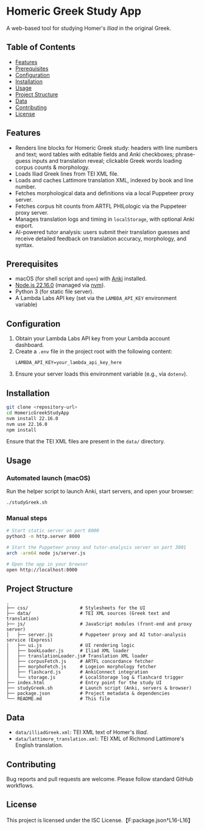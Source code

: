 # Homeric Greek Study App

A web-based tool for studying Homer's *Iliad* in the original Greek.

## Table of Contents
- [Features](#features)
- [Prerequisites](#prerequisites)
- [Configuration](#configuration)
- [Installation](#installation)
- [Usage](#usage)
- [Project Structure](#project-structure)
- [Data](#data)
- [Contributing](#contributing)
- [License](#license)

## Features
- Renders line blocks for Homeric Greek study: headers with line numbers and text; word tables with editable fields and Anki checkboxes; phrase-guess inputs and translation reveal; clickable Greek words loading corpus counts & morphology.
- Loads Iliad Greek lines from TEI XML file.
- Loads and caches Lattimore translation XML, indexed by book and line number.
- Fetches morphological data and definitions via a local Puppeteer proxy server.
- Fetches corpus hit counts from ARTFL PHILologic via the Puppeteer proxy server.
- Manages translation logs and timing in `localStorage`, with optional Anki export.
- AI-powered tutor analysis: users submit their translation guesses and receive detailed feedback on translation accuracy, morphology, and syntax.

## Prerequisites
- macOS (for shell script and `open`) with [Anki](https://apps.ankiweb.net/) installed.
- [Node.js 22.16.0](https://nodejs.org/) (managed via [nvm](https://github.com/nvm-sh/nvm)).
- Python 3 (for static file server).
- A Lambda Labs API key (set via the `LAMBDA_API_KEY` environment variable)

## Configuration
1. Obtain your Lambda Labs API key from your Lambda account dashboard.
2. Create a `.env` file in the project root with the following content:
   ```
   LAMBDA_API_KEY=your_lambda_api_key_here
   ```
3. Ensure your server loads this environment variable (e.g., via `dotenv`).

## Installation
```bash
git clone <repository-url>
cd HomericGreekStudyApp
nvm install 22.16.0
nvm use 22.16.0
npm install
```

Ensure that the TEI XML files are present in the `data/` directory.

## Usage
### Automated launch (macOS)
Run the helper script to launch Anki, start servers, and open your browser:
```bash
./studyGreek.sh
```

### Manual steps
```bash
# Start static server on port 8000
python3 -m http.server 8000

# Start the Puppeteer proxy and tutor-analysis server on port 3001
arch -arm64 node js/server.js

# Open the app in your browser
open http://localhost:8000
```

## Project Structure
```
.
├── css/                   # Stylesheets for the UI
├── data/                  # TEI XML sources (Greek text and translation)
├── js/                    # JavaScript modules (front-end and proxy server)
│   ├── server.js          # Puppeteer proxy and AI tutor-analysis service (Express)
│   ├── ui.js              # UI rendering logic
│   ├── bookLoader.js      # Iliad XML loader
│   ├── translationLoader.js# Translation XML loader
│   ├── corpusFetch.js     # ARTFL concordance fetcher
│   ├── morphoFetch.js     # Logeion morphology fetcher
│   ├── flashcard.js       # AnkiConnect integration
│   └── storage.js         # LocalStorage log & flashcard trigger
├── index.html             # Entry point for the study UI
├── studyGreek.sh          # Launch script (Anki, servers & browser)
├── package.json           # Project metadata & dependencies
└── README.md              # This file
```

## Data
- `data/illiadGreek.xml`: TEI XML text of Homer's *Iliad*.
- `data/lattimore_translation.xml`: TEI XML of Richmond Lattimore's English translation.

## Contributing
Bug reports and pull requests are welcome. Please follow standard GitHub workflows.

## License
This project is licensed under the ISC License.【F:package.json†L16-L16】

